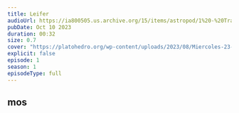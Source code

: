 ```yaml
---
title: Leifer 
audioUrl: https://ia800505.us.archive.org/15/items/astropod/1%20-%20Trailer%20with%20BG%20%28enhanced%29.ogg
pubDate: Oct 10 2023
duration: 00:32
size: 0.7
cover: "https://platohedro.org/wp-content/uploads/2023/08/Miercoles-23-y-30-de-agosto-6-y-13-de-septiembre-630-a-830-PM-en-Platohedro-Calle-49A-36-93.png"
explicit: false
episode: 1
season: 1
episodeType: full
---
```



## mos
